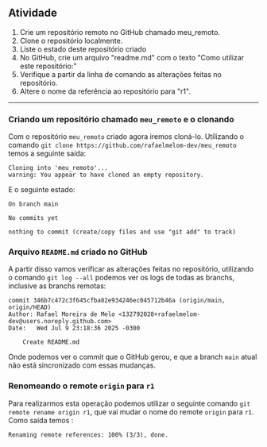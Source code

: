 ## Atividade 

1. Crie um repositório remoto no GitHub chamado meu_remoto.
2. Clone o repositório localmente.
3. Liste o estado deste repositório criado
4. No GitHub, crie um arquivo "readme.md" com o texto "Como utilizar este repositório:"
5. Verifique a partir da linha de comando as alterações feitas no repositório.
6. Altere o nome da referência ao repositório para "r1".

--- 
### Criando um repositório chamado `meu_remoto` e o clonando

Com o repositório `meu_remoto` criado agora iremos cloná-lo. Utilizando o comando `git clone https://github.com/rafaelmelom-dev/meu_remoto` temos a seguinte saída:

```
Cloning into 'meu_remoto'...
warning: You appear to have cloned an empty repository.
```

E o seguinte estado: 

```
On branch main

No commits yet

nothing to commit (create/copy files and use "git add" to track)
```

### Arquivo `README.md` criado no GitHub

A partir disso vamos verificar as alterações feitas no repositório, utilizando o comando `git log --all` podemos ver os logs de todas as branchs, inclusive as branchs remotas: 

```
commit 346b7c472c3f645cfba82e934246ec045712b46a (origin/main, origin/HEAD)
Author: Rafael Moreira de Melo <132792028+rafaelmelom-dev@users.noreply.github.com>
Date:   Wed Jul 9 23:18:36 2025 -0300

    Create README.md
```

Onde podemos ver o commit que o GitHub gerou, e que a branch `main` atual não está sincronizado com essas mudanças.

### Renomeando o remote `origin`  para `r1`

Para realizarmos esta operação podemos utilizar o seguinte comando `git remote rename origin r1`, que vai mudar o nome do remote `origin` para `r1`. Como saída temos : 

```
Renaming remote references: 100% (3/3), done.
```

